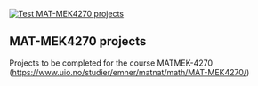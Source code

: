 [![Test MAT-MEK4270 projects](https://github.com/bjorndre/matmek4270-projects/actions/workflows/matmek4270.yml/badge.svg)](https://github.com/bjorndre/matmek4270-projects/actions/workflows/matmek4270.yml)

## MAT-MEK4270 projects

Projects to be completed for the course MATMEK-4270 (https://www.uio.no/studier/emner/matnat/math/MAT-MEK4270/)
